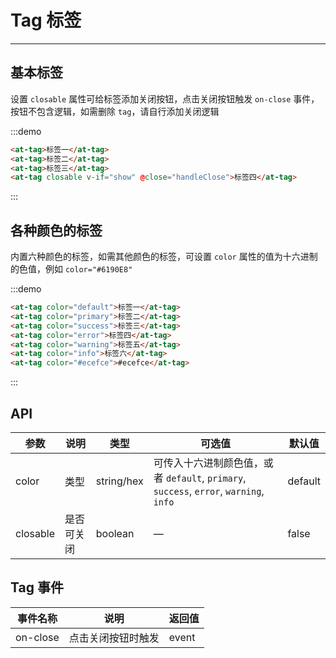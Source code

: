 # Tag 标签

----

## 基本标签

设置 `closable` 属性可给标签添加关闭按钮，点击关闭按钮触发 `on-close` 事件，按钮不包含逻辑，如需删除 `tag`，请自行添加关闭逻辑

:::demo
```html
<at-tag>标签一</at-tag>
<at-tag>标签二</at-tag>
<at-tag>标签三</at-tag>
<at-tag closable v-if="show" @close="handleClose">标签四</at-tag>
```
:::

## 各种颜色的标签

内置六种颜色的标签，如需其他颜色的标签，可设置 `color` 属性的值为十六进制的色值，例如 `color="#6190E8"`

:::demo
```html
<at-tag color="default">标签一</at-tag>
<at-tag color="primary">标签二</at-tag>
<at-tag color="success">标签三</at-tag>
<at-tag color="error">标签四</at-tag>
<at-tag color="warning">标签五</at-tag>
<at-tag color="info">标签六</at-tag>
<at-tag color="#ecefce">#ecefce</at-tag>
```
:::

## API

| 参数      | 说明          | 类型      | 可选值                           | 默认值  |
|---------- |-------------- |---------- |--------------------------------  |-------- |
| color | 类型 | string/hex | 可传入十六进制颜色值，或者 `default`, `primary`, `success`, `error`, `warning`, `info` | default |
| closable | 是否可关闭 | boolean | — | false |

## Tag 事件

| 事件名称      | 说明          | 返回值  |
|---------- |-------------- |---------- |
| on-close | 点击关闭按钮时触发 | event |

<script>
  export default {
    data () {
      return {
        show: true
      }
    },
    methods: {
      handleClose () {
        this.show = false
      }
    }
  }
</script>
